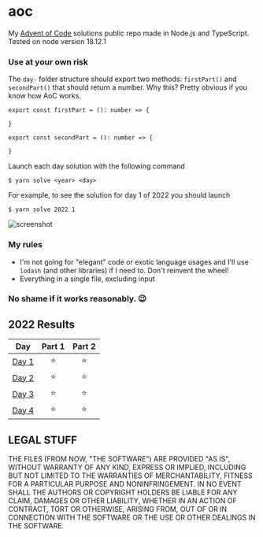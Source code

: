 # aoc

My [Advent of Code](https://adventofcode.com/) solutions public repo made in Node.js and TypeScript. Tested on node version 18.12.1

### Use at your own risk

The `day-` folder structure should export two methods: `firstPart()` and `secondPart()` that should return a number. Why this? Pretty obvious if you know how AoC works.

```
export const firstPart = (): number => {

}

export const secondPart = (): number => {

}
```

Launch each day solution with the following command

```
$ yarn solve <year> <day>
```

For example, to see the solution for day 1 of 2022 you should launch

```
$ yarn solve 2022 1
```

![screenshot](https://i.imgur.com/5O25uXH.png)

### My rules

- I'm not going for "elegant" code or exotic language usages and I'll use `lodash` (and other libraries) if I need to. Don't reinvent the wheel!
- Everything in a single file, excluding input

### No shame if it works reasonably. 😉

<!--- advent_readme_stars table --->
## 2022 Results

| Day | Part 1 | Part 2 |
| :---: | :---: | :---: |
| [Day 1](https://adventofcode.com/2022/day/1) | ⭐ | ⭐ |
| [Day 2](https://adventofcode.com/2022/day/2) | ⭐ | ⭐ |
| [Day 3](https://adventofcode.com/2022/day/3) | ⭐ | ⭐ |
| [Day 4](https://adventofcode.com/2022/day/4) | ⭐ | ⭐ |
<!--- advent_readme_stars table --->

## LEGAL STUFF

THE FILES (FROM NOW, "THE SOFTWARE") ARE PROVIDED "AS IS", WITHOUT WARRANTY OF ANY KIND, EXPRESS OR IMPLIED, INCLUDING BUT NOT LIMITED TO THE WARRANTIES OF MERCHANTABILITY, FITNESS FOR A PARTICULAR PURPOSE AND NONINFRINGEMENT. IN NO EVENT SHALL THE AUTHORS OR COPYRIGHT HOLDERS BE LIABLE FOR ANY CLAIM, DAMAGES OR OTHER LIABILITY, WHETHER IN AN ACTION OF CONTRACT, TORT OR OTHERWISE, ARISING FROM, OUT OF OR IN CONNECTION WITH THE SOFTWARE OR THE USE OR OTHER DEALINGS IN THE SOFTWARE.

